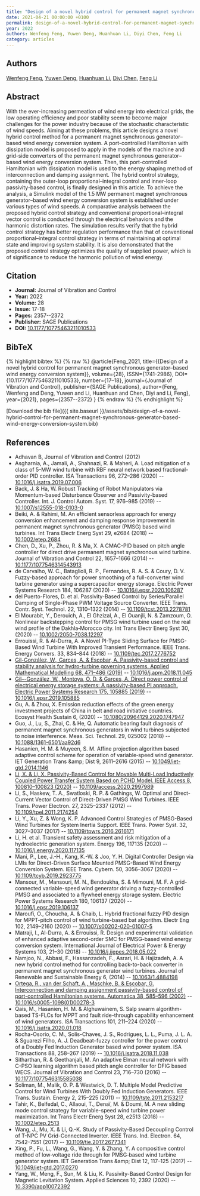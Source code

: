```yaml
---
title: "Design of a novel hybrid control for permanent magnet synchronous generator–based wind energy conversion system"
date: 2021-04-21 00:00:00 +0100
permalink: design-of-a-novel-hybrid-control-for-permanent-magnet-synchronous-generator-based-wind-energy-conversion-system
year: 2022
authors: Wenfeng Feng, Yuwen Deng, Huanhuan Li, Diyi Chen, Feng Li
category: articles
---
```

 
## Authors
[Wenfeng Feng](authors/wenfeng-feng), [Yuwen Deng](authors/yuwen-deng), [Huanhuan Li](authors/huanhuan-li), [Diyi Chen](authors/diyi-chen), [Feng Li](authors/feng-li)
 
## Abstract
 With the ever-increasing permeation of wind energy into electrical grids, the low operating efficiency and poor stability seem to become major challenges for the power industry because of the stochastic characteristic of wind speeds. Aiming at these problems, this article designs a novel hybrid control method for a permanent magnet synchronous generator–based wind energy conversion system. A port-controlled Hamiltonian with dissipation model is proposed to apply in the models of the machine and grid-side converters of the permanent magnet synchronous generator–based wind energy conversion system. Then, this port-controlled Hamiltonian with dissipation model is used to the energy shaping method of interconnection and damping assignment. The hybrid control strategy, containing the outer-loop proportional–integral control and inner-loop passivity-based control, is finally designed in this article. To achieve the analysis, a Simulink model of the 1.5 MW permanent magnet synchronous generator–based wind energy conversion system is established under various types of wind speeds. A comparative analysis between the proposed hybrid control strategy and conventional proportional–integral vector control is conducted through the electrical behaviors and the harmonic distortion rates. The simulation results verify that the hybrid control strategy has better regulation performance than that of conventional proportional–integral control strategy in terms of maintaining at optimal state and improving system stability. It is also demonstrated that the proposed control strategy optimizes the quality of supplied power, which is of significance to reduce the harmonic pollution of wind energy. 
 
## Citation
- **Journal:** Journal of Vibration and Control
- **Year:** 2022
- **Volume:** 28
- **Issue:** 17-18
- **Pages:** 2357--2372
- **Publisher:** SAGE Publications
- **DOI:** [10.1177/10775463211010533](https://doi.org/10.1177/10775463211010533)
 
## BibTeX
{% highlight bibtex %}
{% raw %}
@article{Feng_2021,
  title={{Design of a novel hybrid control for permanent magnet synchronous generator–based wind energy conversion system}},
  volume={28},
  ISSN={1741-2986},
  DOI={10.1177/10775463211010533},
  number={17–18},
  journal={Journal of Vibration and Control},
  publisher={SAGE Publications},
  author={Feng, Wenfeng and Deng, Yuwen and Li, Huanhuan and Chen, Diyi and Li, Feng},
  year={2021},
  pages={2357--2372}
}
{% endraw %}
{% endhighlight %}
 
[Download the bib file]({{ site.baseurl }}/assets/bib/design-of-a-novel-hybrid-control-for-permanent-magnet-synchronous-generator-based-wind-energy-conversion-system.bib)
 
## References
- Adhavan B, Journal of Vibration and Control (2012)
- Asgharnia, A., Jamali, A., Shahnazi, R. & Maheri, A. Load mitigation of a class of 5-MW wind turbine with RBF neural network based fractional-order PID controller. ISA Transactions 96, 272–286 (2020) -- [10.1016/j.isatra.2019.07.006](https://doi.org/10.1016/j.isatra.2019.07.006)
- Back, J. & Ha, W. Robust Tracking of Robot Manipulators via Momentum-based Disturbance Observer and Passivity-based Controller. Int. J. Control Autom. Syst. 17, 976–985 (2019) -- [10.1007/s12555-018-0103-0](https://doi.org/10.1007/s12555-018-0103-0)
- Beiki, A. & Rahimi, M. An efficient sensorless approach for energy conversion enhancement and damping response improvement in permanent magnet synchronous generator (PMSG) based wind turbines. Int Trans Electr Energ Syst 29, e2684 (2018) -- [10.1002/etep.2684](https://doi.org/10.1002/etep.2684)
- Chen, D., Xu, P., Zhou, R. & Ma, X. A CMAC-PID based on pitch angle controller for direct drive permanent magnet synchronous wind turbine. Journal of Vibration and Control 22, 1657–1666 (2014) -- [10.1177/1077546314543913](https://doi.org/10.1177/1077546314543913)
- de Carvalho, W. C., Bataglioli, R. P., Fernandes, R. A. S. & Coury, D. V. Fuzzy-based approach for power smoothing of a full-converter wind turbine generator using a supercapacitor energy storage. Electric Power Systems Research 184, 106287 (2020) -- [10.1016/j.epsr.2020.106287](https://doi.org/10.1016/j.epsr.2020.106287)
- del Puerto-Flores, D. et al. Passivity-Based Control by Series/Parallel Damping of Single-Phase PWM Voltage Source Converter. IEEE Trans. Contr. Syst. Technol. 22, 1310–1322 (2014) -- [10.1109/tcst.2013.2278781](https://doi.org/10.1109/tcst.2013.2278781)
- El Mourabit, Y., Derouich, A., El Ghzizal, A., El Ouanjli, N. & Zamzoum, O. Nonlinear backstepping control for PMSG wind turbine used on the real wind profile of the Dakhla‐Morocco city. Int Trans Electr Energ Syst 30, (2020) -- [10.1002/2050-7038.12297](https://doi.org/10.1002/2050-7038.12297)
- Errouissi, R. & Al-Durra, A. A Novel PI-Type Sliding Surface for PMSG-Based Wind Turbine With Improved Transient Performance. IEEE Trans. Energy Convers. 33, 834–844 (2018) -- [10.1109/tec.2017.2776752](https://doi.org/10.1109/tec.2017.2776752)
- [Gil-González, W., Garces, A. & Escobar, A. Passivity-based control and stability analysis for hydro-turbine governing systems. Applied Mathematical Modelling 68, 471–486 (2019)](passivity-based-control-and-stability-analysis-for-hydro-turbine-governing-systems) -- [10.1016/j.apm.2018.11.045](https://doi.org/10.1016/j.apm.2018.11.045)
- [Gil–-González, W., Montoya, O. D. & Garces, A. Direct power control of electrical energy storage systems: A passivity-based PI approach. Electric Power Systems Research 175, 105885 (2019)](direct-power-control-of-electrical-energy-storage-systems-a-passivity-based-pi-approach) -- [10.1016/j.epsr.2019.105885](https://doi.org/10.1016/j.epsr.2019.105885)
- Gu, A. & Zhou, X. Emission reduction effects of the green energy investment projects of China in belt and road initiative countries. Ecosyst Health Sustain 6, (2020) -- [10.1080/20964129.2020.1747947](https://doi.org/10.1080/20964129.2020.1747947)
- Guo, J., Lu, S., Zhai, C. & He, Q. Automatic bearing fault diagnosis of permanent magnet synchronous generators in wind turbines subjected to noise interference. Meas. Sci. Technol. 29, 025002 (2018) -- [10.1088/1361-6501/aa92d6](https://doi.org/10.1088/1361-6501/aa92d6)
- Hasanien, H. M. & Muyeen, S. M. Affine projection algorithm based adaptive control scheme for operation of variable‐speed wind generator. IET Generation Trans &amp;amp; Dist 9, 2611–2616 (2015) -- [10.1049/iet-gtd.2014.1146](https://doi.org/10.1049/iet-gtd.2014.1146)
- [Li, X. & Li, X. Passivity-Based Control for Movable Multi-Load Inductively Coupled Power Transfer System Based on PCHD Model. IEEE Access 8, 100810–100823 (2020)](passivity-based-control-for-movable-multi-load-inductively-coupled-power-transfer-system-based-on-pchd-model) -- [10.1109/access.2020.2997989](https://doi.org/10.1109/access.2020.2997989)
- Li, S., Haskew, T. A., Swatloski, R. P. & Gathings, W. Optimal and Direct-Current Vector Control of Direct-Driven PMSG Wind Turbines. IEEE Trans. Power Electron. 27, 2325–2337 (2012) -- [10.1109/tpel.2011.2174254](https://doi.org/10.1109/tpel.2011.2174254)
- Li, Y., Xu, Z. & Wong, K. P. Advanced Control Strategies of PMSG-Based Wind Turbines for System Inertia Support. IEEE Trans. Power Syst. 32, 3027–3037 (2017) -- [10.1109/tpwrs.2016.2616171](https://doi.org/10.1109/tpwrs.2016.2616171)
- Li, H. et al. Transient safety assessment and risk mitigation of a hydroelectric generation system. Energy 196, 117135 (2020) -- [10.1016/j.energy.2020.117135](https://doi.org/10.1016/j.energy.2020.117135)
- Mani, P., Lee, J.-H., Kang, K.-W. & Joo, Y. H. Digital Controller Design via LMIs for Direct-Driven Surface Mounted PMSG-Based Wind Energy Conversion System. IEEE Trans. Cybern. 50, 3056–3067 (2020) -- [10.1109/tcyb.2019.2923775](https://doi.org/10.1109/tcyb.2019.2923775)
- Mansour, M., Mansouri, M. N., Bendoukha, S. & Mimouni, M. F. A grid-connected variable-speed wind generator driving a fuzzy-controlled PMSG and associated to a flywheel energy storage system. Electric Power Systems Research 180, 106137 (2020) -- [10.1016/j.epsr.2019.106137](https://doi.org/10.1016/j.epsr.2019.106137)
- Maroufi, O., Choucha, A. & Chaib, L. Hybrid fractional fuzzy PID design for MPPT-pitch control of wind turbine-based bat algorithm. Electr Eng 102, 2149–2160 (2020) -- [10.1007/s00202-020-01007-5](https://doi.org/10.1007/s00202-020-01007-5)
- Matraji, I., Al-Durra, A. & Errouissi, R. Design and experimental validation of enhanced adaptive second-order SMC for PMSG-based wind energy conversion system. International Journal of Electrical Power &amp; Energy Systems 103, 21–30 (2018) -- [10.1016/j.ijepes.2018.05.022](https://doi.org/10.1016/j.ijepes.2018.05.022)
- Namjoo, N., Abbasi, F., Hassanzadeh, F., Asrari, H. & Hajizadeh, A. A new hybrid control method for controlling back-to-back converter in permanent magnet synchronous generator wind turbines. Journal of Renewable and Sustainable Energy 6, (2014) -- [10.1063/1.4884198](https://doi.org/10.1063/1.4884198)
- [Ortega, R., van der Schaft, A., Maschke, B. & Escobar, G. Interconnection and damping assignment passivity-based control of port-controlled Hamiltonian systems. Automatica 38, 585–596 (2002)](interconnection-and-damping-assignment-passivity-based-control-of-port-controlled-hamiltonian-systems) -- [10.1016/s0005-1098(01)00278-3](https://doi.org/10.1016/s0005-1098(01)00278-3)
- Qais, M., Hasanien, H. M. & Alghuwainem, S. Salp swarm algorithm-based TS-FLCs for MPPT and fault ride-through capability enhancement of wind generators. ISA Transactions 101, 211–224 (2020) -- [10.1016/j.isatra.2020.01.018](https://doi.org/10.1016/j.isatra.2020.01.018)
- Rocha-Osorio, C. M., Solís-Chaves, J. S., Rodrigues, L. L., Puma, J. L. A. & Sguarezi Filho, A. J. Deadbeat–fuzzy controller for the power control of a Doubly Fed Induction Generator based wind power system. ISA Transactions 88, 258–267 (2019) -- [10.1016/j.isatra.2018.11.038](https://doi.org/10.1016/j.isatra.2018.11.038)
- Sitharthan, R. & Geethanjali, M. An adaptive Elman neural network with C-PSO learning algorithm based pitch angle controller for DFIG based WECS. Journal of Vibration and Control 23, 716–730 (2016) -- [10.1177/1077546315585038](https://doi.org/10.1177/1077546315585038)
- Soliman, M., Malik, O. P. & Westwick, D. T. Multiple Model Predictive Control for Wind Turbines With Doubly Fed Induction Generators. IEEE Trans. Sustain. Energy 2, 215–225 (2011) -- [10.1109/tste.2011.2153217](https://doi.org/10.1109/tste.2011.2153217)
- Tahir, K., Belfedal, C., Allaoui, T., Denaï, M. & Doumi, M. A new sliding mode control strategy for variable-speed wind turbine power maximization. Int Trans Electr Energ Syst 28, e2513 (2018) -- [10.1002/etep.2513](https://doi.org/10.1002/etep.2513)
- Wang, J., Mu, X. & Li, Q.-K. Study of Passivity-Based Decoupling Control of T-NPC PV Grid-Connected Inverter. IEEE Trans. Ind. Electron. 64, 7542–7551 (2017) -- [10.1109/tie.2017.2677341](https://doi.org/10.1109/tie.2017.2677341)
- Xing, P., Fu, L., Wang, G., Wang, Y. & Zhang, Y. A compositive control method of low‐voltage ride through for PMSG‐based wind turbine generator system. IET Generation Trans &amp;amp; Dist 12, 117–125 (2017) -- [10.1049/iet-gtd.2017.0270](https://doi.org/10.1049/iet-gtd.2017.0270)
- Yang, W., Meng, F., Sun, M. & Liu, K. Passivity-Based Control Design for Magnetic Levitation System. Applied Sciences 10, 2392 (2020) -- [10.3390/app10072392](https://doi.org/10.3390/app10072392)

